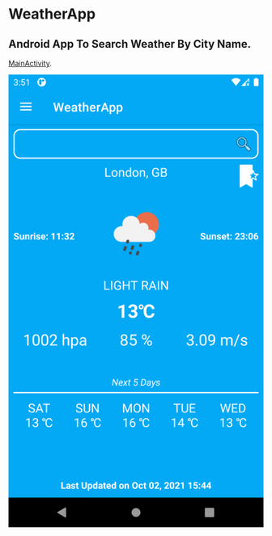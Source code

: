 # WeatherApp
## Android App To Search Weather By City Name.

[MainActivity](https://pages.github.com/).

![MainScreen](/screenshots/London_Weather.png)